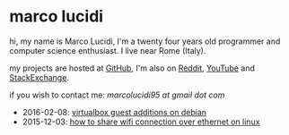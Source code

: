 # marco lucidi

hi, my name is Marco Lucidi, I'm a twenty four years old programmer and computer
science enthusiast. I live near Rome (Italy).

my projects are hosted at
[GitHub](https://github.com/MarcoLucidi01), I'm also on
[Reddit](https://www.reddit.com/user/ml01/),
[YouTube](https://www.youtube.com/channel/UCshwKTbEEolwmZkwpgI2EOA) and
[StackExchange](https://stackexchange.com/users/8760742/marcolucidi?tab=accounts).

if you wish to contact me: *marcolucidi95 at gmail dot com*

- 2016-02-08: [virtualbox guest additions on debian](posts/virtualbox-guest-additions-on-debian.html)
- 2015-12-03: [how to share wifi connection over ethernet on linux](posts/how-to-share-wifi-connection-over-ethernet-on-linux.html)
